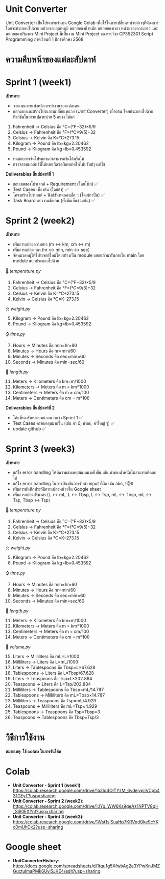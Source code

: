 # Unit Converter 
Unit Converter เป็นโปรแกรมรันบน Google Colab เพื่อใช้ในการเปลี่ยนหน่วยต่างๆที่ต้องการ โดยจะประกอบไปด้วย หน่วยของอุณหภูมิ หน่วยของน้ำหนัก หน่วยของเวลา หน่วยของความยาว และหน่วยของปริมาตร
Mini Project นี้เป็นงาน Mini Project ของรายวิชา CP352301 Script Programming ภาคเรียนที่ 1 ปีการศึกษา 2568

# ความคืบหน้าของแต่ละสัปดาห์
# Sprint 1 (week1)
**เป้าหมาย**
* วางแผนการแบ่งหน้าการทำงานของแต่ละคน
* ออกแบบและสร้างโปรแกรมเปลี่ยนหน่วย (Unit Converter) เบื้องต้น โดยประกอบไปด้วยฟังก์ชันในการแปลงหน่วย 5 อย่าง ได้แก่
1.   Fahrenheit → Celsius คือ °C=(°F−32)×5​/9
2.   Celsius → Fahrenheit คือ °F=(°C×9/5​)+32
3.   Celsius → Kelvin คือ K=°C+273.15
4.   Kilogram → Pound คือ lb=kg×2.20462
5.   Pound → Kilogram คือ kg=lb×0.453592

* ทดสอบการรันโปรแกรมว่าสามารถรันได้หรือไม่
* ตรวจสอบผลลัพธ์ที่ได้หากเกิดขอผิดพลาดให้ไปปรับปรุงแก้ไข

**Deliverables สิ้นสัปดาห์ที่ 1**
* ขอบเขตของโปรเจกต์ + Requirement (โดยโบ๊ท) ✅
* Test Cases เบื้องต้น (โดยต้า) ✅
* โครงสร้างโปรเจกต์ + ฟังก์ชันทดลองเล็ก ๆ (โดยข้าวปั้น) ✅
* Task Board แบ่งงานชัดเจน (ทั้งทีมเห็นร่วมกัน) ✅

# Sprint 2 (week2)
**เป้าหมาย**
* เพิ่มการแปลงความยาว (m ↔ km, cm ↔ m)
* เพิ่มการแปลงเวลา (hr ↔ min, min ↔ sec)
* จัดหมวดหมู่ให้โปรเจกต์ใหม่โดยสร้างเป็น module แยกแล้วมารันภายใน main โดย module แยกประกอบไปด้วย

🌡️ *temperature.py*
1.   Fahrenheit → Celsius คือ °C=(°F−32)×5​/9
2.   Celsius → Fahrenheit คือ °F=(°C×9/5​)+32
3.   Celsius → Kelvin คือ K=°C+273.15
4.   Kelvin → Celsius คือ °C=K−273.15

 ⚖️ *weight.py*
 
5.   Kilogram → Pound คือ lb=kg×2.20462
6.   Pound → Kilogram คือ kg=lb×0.453592
   
  ⌚ *time.py*

7.   Hours → Minutes คือ min=hr×60
8.   Minutes → Hours คือ hr=min/60
9.   Minutes → Seconds คือ sec=min×60
10.   Seconds → Minutes คือ min=sec/60

 📏 *length.py*
    
11.   Meters → Kilometers คือ km=m/1000
12.   Kilometers → Meters คือ m = km*1000
13.   Centimeters → Meters คือ m = cm/100
14.   Meters → Centimeters คือ cm = m*100

**Deliverables สิ้นสัปดาห์ที่ 2**
* โค้ดที่รองรับหลายหน่วยมากกว่า Sprint 1 ✅
* Test Cases ครอบคลุมมากขึ้น (เช่น ค่า 0, ค่าลบ, ค่าใหญ่ ๆ) ✅
* update github ✅

# Sprint 3 (week3)
**เป้าหมาย**
* แก้ไข error handling ให้มีความสมเหตุสมผลมากยิ่งขึ้น เช่น ค่าของน้ำหนักไม่สามารถติดลบได้
* แก้ไข error handling ในการป้องกันการรับค่า input ที่ผิด เช่น abc, !@#
* เพิ่มการบันทึกประวัติการแปลงหน่วยใน Google sheet
* เพิ่มการแปลงปริมาตร (L ↔ mL, L ↔ Tbsp, L ↔ Tsp, mL ↔ Tbsp, mL ↔ Tsp, Tbsp ↔ Tsp)

🌡️ *temperature.py*
1.   Fahrenheit → Celsius คือ °C=(°F−32)×5​/9
2.   Celsius → Fahrenheit คือ °F=(°C×9/5​)+32
3.   Celsius → Kelvin คือ K=°C+273.15
4.   Kelvin → Celsius คือ °C=K−273.15

 ⚖️ *weight.py*
 
5.   Kilogram → Pound คือ lb=kg×2.20462
6.   Pound → Kilogram คือ kg=lb×0.453592
   
  ⌚ *time.py*

7.   Hours → Minutes คือ min=hr×60
8.   Minutes → Hours คือ hr=min/60
9.   Minutes → Seconds คือ sec=min×60
10.   Seconds → Minutes คือ min=sec/60

 📏 *length.py*
    
11.   Meters → Kilometers คือ km=m/1000
12.   Kilometers → Meters คือ m = km*1000
13.   Centimeters → Meters คือ m = cm/100
14.   Meters → Centimeters คือ cm = m*100

 🧪 *volume.py*

15.   Liters → Milliliters คือ mL=L×1000
16.   Milliliters → Liters คือ L=mL/1000
17.   Liters → Tablespoons คือ Tbsp=L×67.628
18.   Tablespoons → Liters คือ L=Tbsp/67.628
19.   Liters → Teaspoons คือ Tsp=L×202.884
20.   Teaspoons → Liters คือ L=Tsp/202.884
21.   Milliliters → Tablespoons คือ Tbsp=mL/14.787
22.   Tablespoons → Milliliters คือ mL=Tbsp×14.787
23.   Milliliters → Teaspoons คือ Tsp=mL/4.929
24.   Teaspoons → Milliliters คือ mL=Tsp×4.929
25.   Tablespoons → Teaspoons คือ Tsp=Tbsp×3
26.   Teaspoons → Tablespoons คือ Tbsp=Tsp/3

# วิธีการใช้งาน
**หมายเหตุ: ใช้ colab ในการรันโค้ด**

# Colab
* **Unit Converter - Sprint 1 (week1)**: https://colab.research.google.com/drive/1a3Id4OlTYzM_6vdejvpiIVCpb431GEyT?usp=sharing
* **Unit Converter - Sprint 2 (week2)**: https://colab.research.google.com/drive/1JYg_WW6Ks9geAz1NPTV8qH_Si90EXYnt?usp=sharing
* **Unit Converter - Sprint 3 (week3)**: https://colab.research.google.com/drive/1Wst1sjSuaHp7KRVqdOke9cYKc0mUhDx2?usp=sharing

# Google sheet
* **UnitConverterHistory**: https://docs.google.com/spreadsheets/d/1tqu1g5XfwbAg2a3YPwKnJMZGuctuImaPMk6Uvl5JKE4/edit?usp=sharing
